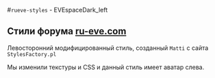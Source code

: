 #`rueve-styles` - EVEspaceDark_left
## Стили форума [ru-eve.com](http://ru-eve.com)
Левосторонний модифицированный стиль, созданный `Matti` с сайта `StylesFactory.pl`

Мы изменили текстуры и CSS и данный стиль имеет аватар слева.